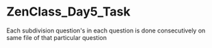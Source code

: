 # ZenClass_Day5_Task

Each subdivision question's in each question is done consecutively on same file of that particular question
